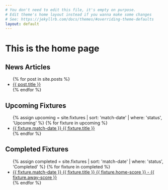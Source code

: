 ```yaml
---
# You don't need to edit this file, it's empty on purpose.
# Edit theme's home layout instead if you wanna make some changes
# See: https://jekyllrb.com/docs/themes/#overriding-theme-defaults
layout: default
---
```

<h1>This is the home page</h1>

<h2>News Articles</h2>
<ul>
{% for post in site.posts %}
<li>
  <a href="{{ post.url }}">{{ post.title }}</a>
</li>
{% endfor %}
</ul>

<h2>Upcoming Fixtures</h2>
<ul>
{% assign upcoming = site.fixtures | sort: 'match-date' | where: 'status', 'Upcoming' %}
{% for fixture in upcoming %}
<li>
  <a href="{{ fixture.url }}">{{ fixture.match-date }} {{ fixture.title }}</a>
</li>
{% endfor %}
</ul>


<h2>Completed Fixtures</h2>
<ul>
{% assign completed = site.fixtures | sort: 'match-date' | where: 'status', 'Completed' %}
{% for fixture in completed %}
<li>
  <a href="{{ fixture.url }}">{{ fixture.match-date }} {{ fixture.title }} {{ fixture.home-score }} - {{ fixture.away-score }}</a>
</li>
{% endfor %}
</ul>
